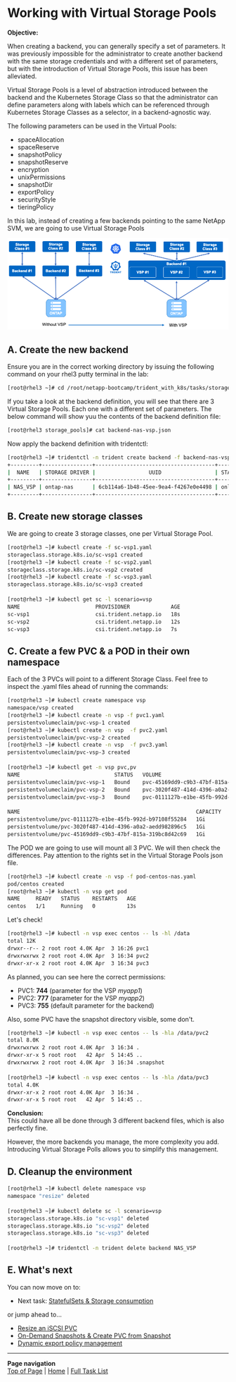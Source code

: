 # Working with Virtual Storage Pools

**Objective:**  

When creating a backend, you can generally specify a set of parameters. It was previously impossible for the administrator to create another backend with the same storage credentials and with a different set of parameters, but with the introduction of Virtual Storage Pools, this issue has been alleviated.  

Virtual Storage Pools is a level of abstraction introduced between the backend and the Kubernetes Storage Class so that the administrator can define parameters along with labels which can be referenced through Kubernetes Storage Classes as a selector, in a backend-agnostic way.  

The following parameters can be used in the Virtual Pools:

- spaceAllocation
- spaceReserve
- snapshotPolicy
- snapshotReserve
- encryption
- unixPermissions
- snapshotDir
- exportPolicy
- securityStyle
- tieringPolicy

In this lab, instead of creating a few backends pointing to the same NetApp SVM, we are going to use Virtual Storage Pools

![Storage Pools](../../../images/storage-pools.png "Storage Pools")

## A. Create the new backend

Ensure you are in the correct working directory by issuing the following command on your rhel3 putty terminal in the lab:

```bash
[root@rhel3 ~]# cd /root/netapp-bootcamp/trident_with_k8s/tasks/storage_pools/
```

If you take a look at the backend definition, you will see that there are 3 Virtual Storage Pools.
Each one with a different set of parameters.  The below command will show yuu the contents of the backend definition file:

```bash
[root@rhel3 storage_pools]# cat backend-nas-vsp.json
```

Now apply the backend definition with tridentctl:

```bash
[root@rhel3 ~]# tridentctl -n trident create backend -f backend-nas-vsp.json
+---------+----------------+--------------------------------------+--------+---------+
|  NAME   | STORAGE DRIVER |                 UUID                 | STATE  | VOLUMES |
+---------+----------------+--------------------------------------+--------+---------+
| NAS_VSP | ontap-nas      | 6cb114a6-1b48-45ee-9ea4-f4267e0e4498 | online |       0 |
+---------+----------------+--------------------------------------+--------+---------+
```

## B. Create new storage classes

We are going to create 3 storage classes, one per Virtual Storage Pool.

```bash
[root@rhel3 ~]# kubectl create -f sc-vsp1.yaml
storageclass.storage.k8s.io/sc-vsp1 created
[root@rhel3 ~]# kubectl create -f sc-vsp2.yaml
storageclass.storage.k8s.io/sc-vsp2 created
[root@rhel3 ~]# kubectl create -f sc-vsp3.yaml
storageclass.storage.k8s.io/sc-vsp3 created

[root@rhel3 ~]# kubectl get sc -l scenario=vsp
NAME                        PROVISIONER             AGE
sc-vsp1                     csi.trident.netapp.io   18s
sc-vsp2                     csi.trident.netapp.io   12s
sc-vsp3                     csi.trident.netapp.io   7s
```

## C. Create a few PVC & a POD in their own namespace

Each of the 3 PVCs will point to a different Storage Class.  Feel free to inspect the .yaml files ahead of running the commands:

```bash
[root@rhel3 ~]# kubectl create namespace vsp
namespace/vsp created
[root@rhel3 ~]# kubectl create -n vsp -f pvc1.yaml
persistentvolumeclaim/pvc-vsp-1 created
[root@rhel3 ~]# kubectl create -n vsp  -f pvc2.yaml
persistentvolumeclaim/pvc-vsp-2 created
[root@rhel3 ~]# kubectl create -n vsp  -f pvc3.yaml
persistentvolumeclaim/pvc-vsp-3 created

[root@rhel3 ~]# kubectl get -n vsp pvc,pv
NAME                              STATUS   VOLUME                                     CAPACITY   ACCESS MODES   STORAGECLASS   AGE
persistentvolumeclaim/pvc-vsp-1   Bound    pvc-45169dd9-c9b3-47bf-815a-319bc8d42c69   1Gi        RWX            sc-vsp1        46h
persistentvolumeclaim/pvc-vsp-2   Bound    pvc-3020f487-414d-4396-a0a2-aedd982896c5   1Gi        RWX            sc-vsp2        46h
persistentvolumeclaim/pvc-vsp-3   Bound    pvc-0111127b-e1be-45fb-992d-b97108f55284   1Gi        RWX            sc-vsp3        46h

NAME                                                        CAPACITY   ACCESS MODES   RECLAIM POLICY   STATUS   CLAIM               STORAGECLASS   REASON   AGE
persistentvolume/pvc-0111127b-e1be-45fb-992d-b97108f55284   1Gi        RWX            Delete           Bound    vsp/pvc-vsp-3       sc-vsp3                 46h
persistentvolume/pvc-3020f487-414d-4396-a0a2-aedd982896c5   1Gi        RWX            Delete           Bound    vsp/pvc-vsp-2       sc-vsp2                 46h
persistentvolume/pvc-45169dd9-c9b3-47bf-815a-319bc8d42c69   1Gi        RWX            Delete           Bound    vsp/pvc-vsp-1       sc-vsp1                 46h
```

The POD we are going to use will mount all 3 PVC. We will then check the differences.
Pay attention to the rights set in the Virtual Storage Pools json file.

```bash
[root@rhel3 ~]# kubectl create -n vsp -f pod-centos-nas.yaml
pod/centos created
[root@rhel3 ~]# kubectl -n vsp get pod
NAME     READY   STATUS    RESTARTS   AGE
centos   1/1     Running   0          13s
```

Let's check!

```bash
[root@rhel3 ~]# kubectl -n vsp exec centos -- ls -hl /data
total 12K
drwxr--r-- 2 root root 4.0K Apr  3 16:26 pvc1
drwxrwxrwx 2 root root 4.0K Apr  3 16:34 pvc2
drwxr-xr-x 2 root root 4.0K Apr  3 16:34 pvc3
```

As planned, you can see here the correct permissions:

- PVC1: **744** (parameter for the VSP _myapp1_)
- PVC2: **777** (parameter for the VSP _myapp2_)
- PVC3: **755** (default parameter for the backend)  

Also, some PVC have the snapshot directory visible, some don't.

```bash
[root@rhel3 ~]# kubectl -n vsp exec centos -- ls -hla /data/pvc2
total 8.0K
drwxrwxrwx 2 root root 4.0K Apr  3 16:34 .
drwxr-xr-x 5 root root   42 Apr  5 14:45 ..
drwxrwxrwx 2 root root 4.0K Apr  3 16:34 .snapshot

[root@rhel3 ~]# kubectl -n vsp exec centos -- ls -hla /data/pvc3
total 4.0K
drwxr-xr-x 2 root root 4.0K Apr  3 16:34 .
drwxr-xr-x 5 root root   42 Apr  5 14:45 ..
```

**Conclusion:**  
This could have all be done through 3 different backend files, which is also perfectly fine.

However, the more backends you manage, the more complexity you add. Introducing Virtual Storage Polls allows you to simplify this management.

## D. Cleanup the environment

```bash
[root@rhel3 ~]# kubectl delete namespace vsp
namespace "resize" deleted

[root@rhel3 ~]# kubectl delete sc -l scenario=vsp
storageclass.storage.k8s.io "sc-vsp1" deleted
storageclass.storage.k8s.io "sc-vsp2" deleted
storageclass.storage.k8s.io "sc-vsp3" deleted

[root@rhel3 ~]# tridentctl -n trident delete backend NAS_VSP
```

## E. What's next

You can now move on to:  

- Next task: [StatefulSets & Storage consumption](../statefulsets)  

or jump ahead to...  

- [Resize an iSCSI PVC](../resize_block)  
- [On-Demand Snapshots & Create PVC from Snapshot](../snapshots_clones)  
- [Dynamic export policy management](../dynamic_exports)  

---
**Page navigation**  
[Top of Page](#top) | [Home](/README.md) | [Full Task List](/README.md#prod-k8s-cluster-tasks)
